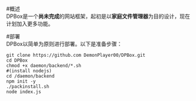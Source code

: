 #概述  
DPBox是一个**尚未完成**的网站框架，起初是以**家庭文件管理器**为目的设计，现在计划加入更多功能。  
  
#部署  
DPBox以简单为原则进行部署。以下是准备步骤：  
```
git clone https://github.com DemonPlayer00/DPBox.git
cd DPBox
chmod +x daemon/backend/*.sh
#(install nodejs)
cd /daemon/backend
npm init -y
./packinstall.sh
node index.js
```
